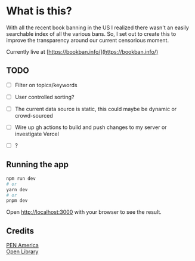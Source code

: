# What is this?

With all the recent book banning in the US I realized there wasn't an easily searchable index of all the various bans. So, I set out to create this to improve the transparency around our current censorious moment.

Currently live at [https://bookban.info/](https://bookban.info/)

## TODO

- [ ] Filter on topics/keywords  
- [ ] User controlled sorting?  
- [ ] The current data source is static, this could maybe be dynamic or crowd-sourced  
- [ ] Wire up gh actions to build and push changes to my server or investigate Vercel
- [ ] ?  


## Running the app

```bash
npm run dev
# or
yarn dev
# or
pnpm dev
```

Open [http://localhost:3000](http://localhost:3000) with your browser to see the result.

## Credits

[PEN America](https://pen.org/banned-in-the-usa/)  
[Open Library](https://openlibrary.org/)
